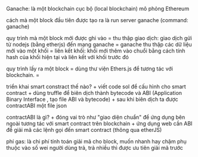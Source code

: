 Ganache: là một blockchain cục bộ (local blockchain) mô phỏng Ethereum

cách mà một block đầu tiên được tạo ra là run server ganache (command: ganache)

quy trình mà một block mới được ghi vào
    = thu thập giao dịch: giao dịch gửi từ nodejs (bằng etherjs) đến mạng ganache
    = ganache thu thập các dữ liệu mới vào một khối 
    = liên kết khối: khối mới thêm vào chuổi bằng cách tính hash của khối hiện tại và liên kết với khối trước đó  

quy trình lấy ra một block
    = dùng thư viện Ethers.js để tương tác với blockchain.
    = 



triển khai smart constract thế nào?
    + viết code sol để cấu hình cho smart contract
    + dùng truffle để biên dịch thành bytecode và ABI (Application Binary Interface , tạo file ABI và bytecode)
    + sau khi biên dịch ta được contractABI một file json 

contractABI là gì?
    + đóng vai trò như "giao diện chuẩn" để ứng dụng bên ngoài tương tác với smart contract trên blockchain
    + ứng dụng web cần ABI để giải mã các lệnh gọi đến smart contract (thông qua etherJS)
    




phí gas: là chi phí tính toán giãi mã cho block, muốn nhanh hay chậm phụ thuộc vào số wei người dùng trả, trả nhiều thì được ưu tiên giải mã trước